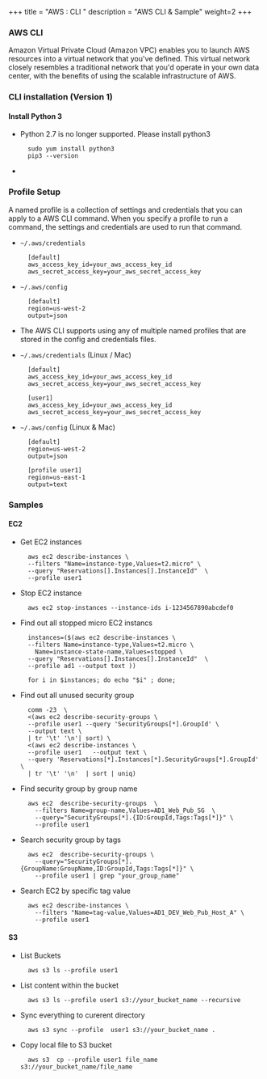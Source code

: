 +++
title = "AWS : CLI "
description = "AWS CLI & Sample"
weight=2
+++


### AWS CLI

Amazon Virtual Private Cloud (Amazon VPC) enables you to launch AWS resources into a virtual network that you've defined. This virtual network closely resembles a traditional network that you'd operate in your own data center, with the benefits of using the scalable infrastructure of AWS.

### CLI installation (Version 1)

#### Install Python 3

* Python 2.7 is no longer supported. Please install python3

        sudo yum install python3
        pip3 --version

* 




### Profile Setup

A named profile is a collection of settings and credentials that you can apply to a AWS CLI command. When you specify a profile to run a command, the settings and credentials are used to run that command. 

* `~/.aws/credentials`

        [default]
        aws_access_key_id=your_aws_access_key_id
        aws_secret_access_key=your_aws_secret_access_key

* `~/.aws/config`

        [default]
        region=us-west-2
        output=json

* The AWS CLI supports using any of multiple named profiles that are stored in the config and credentials files. 

* `~/.aws/credentials` (Linux / Mac)

        [default]
        aws_access_key_id=your_aws_access_key_id
        aws_secret_access_key=your_aws_secret_access_key

        [user1]
        aws_access_key_id=your_aws_access_key_id
        aws_secret_access_key=your_aws_secret_access_key

* `~/.aws/config` (Linux & Mac)

        [default]
        region=us-west-2
        output=json

        [profile user1]
        region=us-east-1
        output=text


### Samples

#### EC2

* Get EC2 instances 

        aws ec2 describe-instances \
        --filters "Name=instance-type,Values=t2.micro" \
        --query "Reservations[].Instances[].InstanceId"  \
        --profile user1

* Stop EC2 instance

        aws ec2 stop-instances --instance-ids i-1234567890abcdef0

* Find out all stopped micro EC2 instancs 

        instances=($(aws ec2 describe-instances \
        --filters Name=instance-type,Values=t2.micro \
          Name=instance-state-name,Values=stopped \
        --query "Reservations[].Instances[].InstanceId"  \
        --profile ad1 --output text ))

        for i in $instances; do echo "$i" ; done;


* Find out all unused security group


        comm -23  \
        <(aws ec2 describe-security-groups \
        --profile user1 --query 'SecurityGroups[*].GroupId' \
        --output text \
        | tr '\t' '\n'| sort) \
        <(aws ec2 describe-instances \
        --profile user1   --output text \
        --query 'Reservations[*].Instances[*].SecurityGroups[*].GroupId' \
        | tr '\t' '\n'  | sort | uniq)

* Find security group by group name 

        aws ec2  describe-security-groups  \
          --filters Name=group-name,Values=AD1_Web_Pub_SG  \
          --query="SecurityGroups[*].{ID:GroupId,Tags:Tags[*]}" \
          --profile user1 

* Search security group by tags

        aws ec2  describe-security-groups \
          --query="SecurityGroups[*].{GroupName:GroupName,ID:GroupId,Tags:Tags[*]}" \
          --profile user1 | grep "your_group_name"

* Search EC2 by specific tag value

        aws ec2 describe-instances \
          --filters "Name=tag-value,Values=AD1_DEV_Web_Pub_Host_A" \
          --profile user1 



#### S3


* List Buckets

        aws s3 ls --profile user1 

* List content within the bucket

        aws s3 ls --profile user1 s3://your_bucket_name --recursive

* Sync everything to curerent directory

        aws s3 sync --profile  user1 s3://your_bucket_name .

* Copy local file to S3 bucket

        aws s3  cp --profile user1 file_name s3://your_bucket_name/file_name









